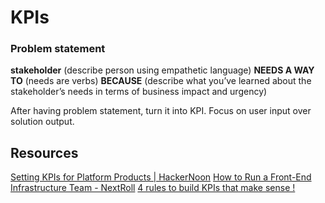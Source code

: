 # KPIs

### Problem statement

**stakeholder** 
(describe person using empathetic language)
**NEEDS A WAY TO**
(needs are verbs)
**BECAUSE**
(describe what you’ve learned about the stakeholder’s needs in terms of business impact and urgency)

After having problem statement, turn it into KPI. Focus on user input over solution output.


## Resources
[Setting KPIs for Platform Products | HackerNoon](https://hackernoon.com/setting-kpis-for-platform-products-511m3zdg)
[How to Run a Front-End Infrastructure Team - NextRoll](https://tech.nextroll.com/blog/frontend/2017/08/29/how-to-run-a-front-end-infrastructure-team.html)
[4 rules to build KPIs that make sense !](https://www.toucantoco.com/en/blog/four-rules-to-build-kpis-that-make-sense)